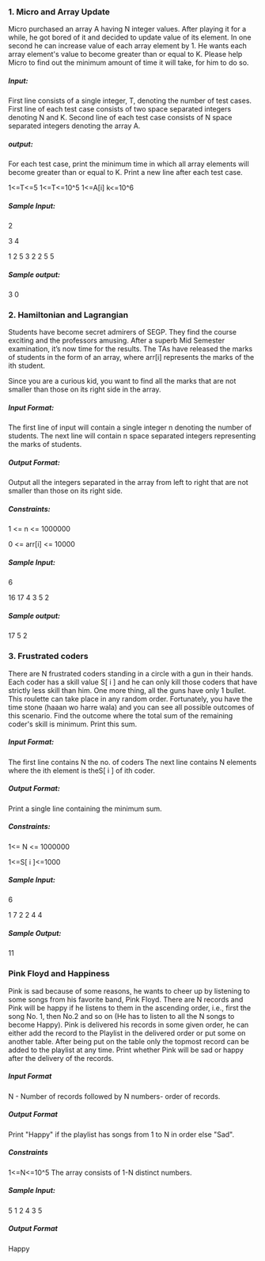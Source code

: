 <html>
   <h3>1. Micro and Array Update</h3>
Micro purchased an array A having N integer values. After playing it for a while, he got bored of it and decided to update value of its element. In one second he can increase value of each array element by 1. He wants each array element's value to become greater than or equal to K. Please help Micro to find out the minimum amount of time it will take, for him to do so.
<h5> Input:</h5>
First line consists of a single integer, T, denoting the number of test cases. First line of each test case consists of two space separated integers denoting N and K. Second line of each test case consists of N space separated integers denoting the array A.

<h5>output:</h5>
For each test case, print the minimum time in which all array elements will become greater than or equal to K. Print a new line after each test case.

1<=T<=5 1<=T<=10^5 1<=A[i] k<=10^6

<h5> Sample Input:</h5>
2

3 4

1 2 5 3 2 2 5 5

<h5> Sample output:</h5>
3 0

<h3> 2. Hamiltonian and Lagrangian</h3>
Students have become secret admirers of SEGP. They find the course exciting and the professors amusing. After a superb Mid Semester examination, it’s now time for the results. The TAs have released the marks of students in the form of an array, where arr[i] represents the marks of the ith student.

Since you are a curious kid, you want to find all the marks that are not smaller than those on its right side in the array.

<h5> Input Format:</h5>
The first line of input will contain a single integer n denoting the number of students. The next line will contain n space separated integers representing the marks of students.

<h5> Output Format:</h5>
Output all the integers separated in the array from left to right that are not smaller than those on its right side.

<h5> Constraints:</h5>
1 <= n <= 1000000

0 <= arr[i] <= 10000

<h5> Sample Input:</h5>
6

16 17 4 3 5 2

 <h5>Sample output:</h5>
17 5 2

<h3> 3. Frustrated coders</h3>
There are N frustrated coders standing in a circle with a gun in their hands. Each coder has a skill value S[ i ] and he can only kill those coders that have strictly less skill than him. One more thing, all the guns have only 1 bullet. This roulette can take place in any random order. Fortunately, you have the time stone (haaan wo harre wala) and you can see all possible outcomes of this scenario. Find the outcome where the total sum of the remaining coder's skill is minimum. Print this sum.

<h5> Input Format:</h5>
The first line contains N the no. of coders The next line contains N elements where the ith element is theS[ i ] of ith coder.

 <h5>Output Format:</h5>
Print a single line containing the minimum sum.

<h5> Constraints:</h5>
1<= N <= 1000000

1<=S[ i ]<=1000

 <h5>Sample Input:</h5>
6

1 7 2 2 4 4

 <h5>Sample Output:</h5>
11

<h3>Pink Floyd and Happiness</h3>
Pink is sad because of some reasons, he wants to cheer up by listening to some songs
from his favorite band, Pink Floyd.
There are N records and Pink will be happy if he listens to them in the ascending
order, i.e., first the song No. 1, then No.2 and so on (He has to listen to all the N songs
to become Happy).
Pink is delivered his records in some given order, he can either add the record to the
Playlist in the delivered order or put some on another table. After being put on the
table only the topmost record can be added to the playlist at any time.
Print whether Pink will be sad or happy after the delivery of the records.
<h5>Input Format</h5>
N - Number of records followed by
N numbers- order of records.
<h5>Output Format</h5>
Print "Happy" if the playlist has songs from 1 to N in order else "Sad".

<h5>Constraints</h5>
1<=N<=10^5
The array consists of 1-N distinct numbers.
<h5>Sample Input:</h5>
5
1 2 4 3 5
<h5>Output Format</h5>
Happy
